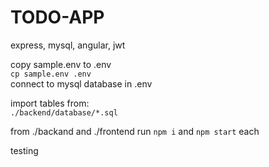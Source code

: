 # TODO-APP
express, mysql, angular, jwt

copy sample.env to .env </br >
`cp sample.env .env` </br >
connect to mysql database in .env

import tables from: </br >
`./backend/database/*.sql` </br >


from ./backand and ./frontend run
`npm i` and `npm start` each

testing